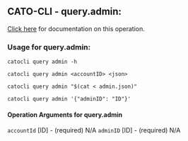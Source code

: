 
## CATO-CLI - query.admin:
[Click here](https://api.catonetworks.com/documentation/#query-admin) for documentation on this operation.

### Usage for query.admin:

`catocli query admin -h`

`catocli query admin <accountID> <json>`

`catocli query admin "$(cat < admin.json)"`

`catocli query admin '{"adminID": "ID"}'`

#### Operation Arguments for query.admin ####
`accountId` [ID] - (required) N/A 
`adminID` [ID] - (required) N/A 
